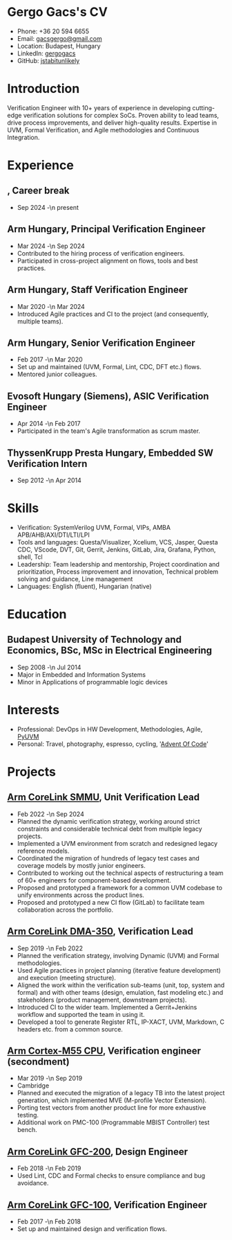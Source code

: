 # Gergo Gacs's CV

- Phone: +36 20 594 6655
- Email: [gacsgergo@gmail.com](mailto:gacsgergo@gmail.com)
- Location: Budapest, Hungary
- LinkedIn: [gergogacs](https://linkedin.com/in/gergogacs)
- GitHub: [jstabitunlikely](https://github.com/jstabitunlikely)


# Introduction

Verification Engineer with 10+ years of experience in developing cutting-edge verification solutions for complex SoCs. Proven ability to lead teams, drive process improvements, and deliver high-quality results. Expertise in UVM, Formal Verification, and Agile methodologies and Continuous Integration.

# Experience

## , Career break

- Sep 2024 -\n present

## Arm Hungary, Principal Verification Engineer

- Mar 2024 -\n Sep 2024
- Contributed to the hiring process of verification engineers.
- Participated in cross-project alignment on flows, tools and best practices.

## Arm Hungary, Staff Verification Engineer

- Mar 2020 -\n Mar 2024
- Introduced Agile practices and CI to the project (and consequently, multiple teams).

## Arm Hungary, Senior Verification Engineer

- Feb 2017 -\n Mar 2020
- Set up and maintained (UVM, Formal, Lint, CDC, DFT etc.) flows.
- Mentored junior colleagues.

## Evosoft Hungary (Siemens), ASIC Verification Engineer

- Apr 2014 -\n Feb 2017
- Participated in the team's Agile transformation as scrum master.

## ThyssenKrupp Presta Hungary, Embedded SW Verification Intern

- Sep 2012 -\n Apr 2014

# Skills

- Verification: SystemVerilog UVM, Formal, VIPs, AMBA APB/AHB/AXI/DTI/LTI/LPI
- Tools and languages: Questa/Visualizer, Xcelium, VCS, Jasper, Questa CDC, VScode, DVT, Git, Gerrit, Jenkins, GitLab, Jira, Grafana, Python, shell, Tcl
- Leadership: Team leadership and mentorship, Project coordination and prioritization, Process improvement and innovation, Technical problem solving and guidance, Line management
- Languages: English (fluent), Hungarian (native)
# Education

## Budapest University of Technology and Economics, BSc, MSc in Electrical Engineering

- Sep 2008 -\n Jul 2014
- Major in Embedded and Information Systems
- Minor in Applications of programmable logic devices

# Interests

- Professional: DevOps in HW Development, Methodologies, Agile, [PyUVM](https://github.com/jstabitunlikely/apb5vip)
- Personal: Travel, photography, espresso, cycling, '[Advent Of Code](https://github.com/jstabitunlikely/adventofcode)'
# Projects

## [Arm CoreLink SMMU](https://www.arm.com/products/silicon-ip-system/system-controllers/mmu), Unit Verification Lead

- Feb 2022 -\n Sep 2024
- Planned the dynamic verification strategy, working around strict constraints and considerable technical debt from multiple legacy projects.
- Implemented a UVM environment from scratch and redesigned legacy reference models.
- Coordinated the migration of hundreds of legacy test cases and coverage models by mostly junior engineers.
- Contributed to working out the technical aspects of restructuring a team of 60+ engineers for component-based development.
- Proposed and prototyped a framework for a common UVM codebase to unify environments across the product lines.
- Proposed and prototyped a new CI flow (GitLab) to facilitate team collaboration across the portfolio.

## [Arm CoreLink DMA-350](https://developer.arm.com/Processors/CoreLink%20DMA-350), Verification Lead

- Sep 2019 -\n Feb 2022
- Planned the verification strategy, involving Dynamic (UVM) and Formal methodologies.
- Used Agile practices in project planning (iterative feature development) and execution (meeting structure).
- Aligned the work within the verification sub-teams (unit, top, system and formal) and with other teams (design, emulation, fast modeling etc.) and stakeholders (product management, downstream projects).
- Introduced CI to the wider team. Implemented a Gerrit+Jenkins workflow and supported the team in using it.
- Developed a tool to generate Register RTL, IP-XACT, UVM, Markdown, C headers etc. from a common source.

## [Arm Cortex-M55 CPU](https://developer.arm.com/processors/cortex-m55), Verification engineer (secondment)

- Mar 2019 -\n Sep 2019
- Cambridge
- Planned and executed the migration of a legacy TB into the latest project generation, which implemented MVE (M-profile Vector Extension).
- Porting test vectors from another product line for more exhaustive testing.
- Additional work on PMC-100 (Programmable MBIST Controller) test bench.

## [Arm CoreLink GFC-200](https://developer.arm.com/documentation/101484/0000/Overview/About-the-GFC-200), Design Engineer

- Feb 2018 -\n Feb 2019
- Used Lint, CDC and Formal checks to ensure compliance and bug avoidance.

## [Arm CoreLink GFC-100](https://developer.arm.com/documentation/101059/0000/introduction/about-gfc-100), Verification Engineer

- Feb 2017 -\n Feb 2018
- Set up and maintained design and verification flows.

